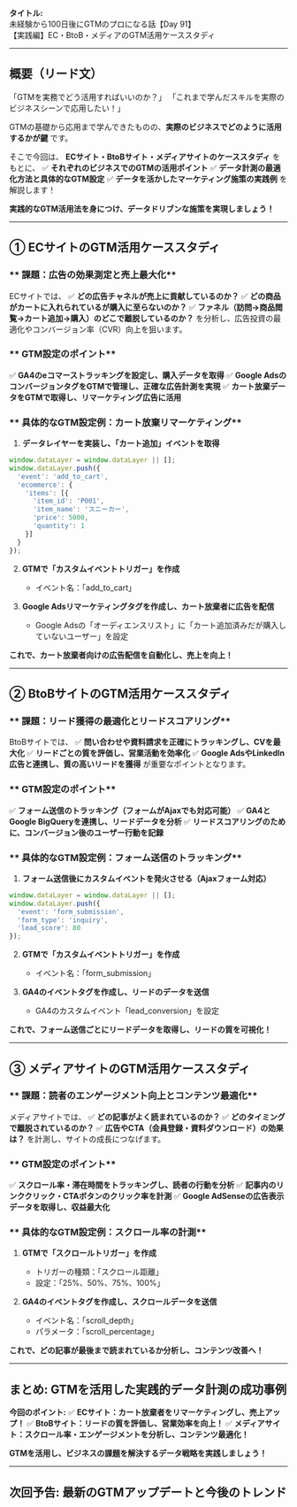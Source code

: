 **タイトル:**\
未経験から100日後にGTMのプロになる話【Day 91】\
【実践編】EC・BtoB・メディアのGTM活用ケーススタディ

---

## **概要（リード文）**

「GTMを実務でどう活用すればいいのか？」
「これまで学んだスキルを実際のビジネスシーンで応用したい！」

GTMの基礎から応用まで学んできたものの、**実際のビジネスでどのように活用するかが鍵** です。

そこで今回は、 **ECサイト・BtoBサイト・メディアサイトのケーススタディ** をもとに、
✅ **それぞれのビジネスでのGTMの活用ポイント**
✅ **データ計測の最適化方法と具体的なGTM設定**
✅ **データを活かしたマーケティング施策の実践例**
を解説します！

**実践的なGTM活用法を身につけ、データドリブンな施策を実現しましょう！**

---

## **① ECサイトのGTM活用ケーススタディ**

### ** 課題：広告の効果測定と売上最大化**
ECサイトでは、
✅ **どの広告チャネルが売上に貢献しているのか？**
✅ **どの商品がカートに入れられているが購入に至らないのか？**
✅ **ファネル（訪問→商品閲覧→カート追加→購入）のどこで離脱しているのか？**
を分析し、広告投資の最適化やコンバージョン率（CVR）向上を狙います。

### ** GTM設定のポイント**
✅ **GA4のeコマーストラッキングを設定し、購入データを取得**
✅ **Google AdsのコンバージョンタグをGTMで管理し、正確な広告計測を実現**
✅ **カート放棄データをGTMで取得し、リマーケティング広告に活用**

### ** 具体的なGTM設定例：カート放棄リマーケティング**

1. **データレイヤーを実装し、「カート追加」イベントを取得**
```javascript
window.dataLayer = window.dataLayer || [];
window.dataLayer.push({
  'event': 'add_to_cart',
  'ecommerce': {
    'items': [{
      'item_id': 'P001',
      'item_name': 'スニーカー',
      'price': 5000,
      'quantity': 1
    }]
  }
});
```

2. **GTMで「カスタムイベントトリガー」を作成**
   - イベント名：「add_to_cart」

3. **Google Adsリマーケティングタグを作成し、カート放棄者に広告を配信**
   - Google Adsの「オーディエンスリスト」に「カート追加済みだが購入していないユーザー」を設定

 **これで、カート放棄者向けの広告配信を自動化し、売上を向上！**

---

## **② BtoBサイトのGTM活用ケーススタディ**

### ** 課題：リード獲得の最適化とリードスコアリング**
BtoBサイトでは、
✅ **問い合わせや資料請求を正確にトラッキングし、CVを最大化**
✅ **リードごとの質を評価し、営業活動を効率化**
✅ **Google AdsやLinkedIn広告と連携し、質の高いリードを獲得**
が重要なポイントとなります。

### ** GTM設定のポイント**
✅ **フォーム送信のトラッキング（フォームがAjaxでも対応可能）**
✅ **GA4とGoogle BigQueryを連携し、リードデータを分析**
✅ **リードスコアリングのために、コンバージョン後のユーザー行動を記録**

### ** 具体的なGTM設定例：フォーム送信のトラッキング**

1. **フォーム送信後にカスタムイベントを発火させる（Ajaxフォーム対応）**
```javascript
window.dataLayer = window.dataLayer || [];
window.dataLayer.push({
  'event': 'form_submission',
  'form_type': 'inquiry',
  'lead_score': 80
});
```

2. **GTMで「カスタムイベントトリガー」を作成**
   - イベント名：「form_submission」

3. **GA4のイベントタグを作成し、リードのデータを送信**
   - GA4のカスタムイベント「lead_conversion」を設定

 **これで、フォーム送信ごとにリードデータを取得し、リードの質を可視化！**

---

## **③ メディアサイトのGTM活用ケーススタディ**

### ** 課題：読者のエンゲージメント向上とコンテンツ最適化**
メディアサイトでは、
✅ **どの記事がよく読まれているのか？**
✅ **どのタイミングで離脱されているのか？**
✅ **広告やCTA（会員登録・資料ダウンロード）の効果は？**
を計測し、サイトの成長につなげます。

### ** GTM設定のポイント**
✅ **スクロール率・滞在時間をトラッキングし、読者の行動を分析**
✅ **記事内のリンククリック・CTAボタンのクリック率を計測**
✅ **Google AdSenseの広告表示データを取得し、収益最大化**

### ** 具体的なGTM設定例：スクロール率の計測**

1. **GTMで「スクロールトリガー」を作成**
   - トリガーの種類：「スクロール距離」
   - 設定：「25%、50%、75%、100%」

2. **GA4のイベントタグを作成し、スクロールデータを送信**
   - イベント名：「scroll_depth」
   - パラメータ：「scroll_percentage」

 **これで、どの記事が最後まで読まれているか分析し、コンテンツ改善へ！**

---

## **まとめ: GTMを活用した実践的データ計測の成功事例**

 **今回のポイント:**
✅ **ECサイト：カート放棄者をリマーケティングし、売上アップ！**
✅ **BtoBサイト：リードの質を評価し、営業効率を向上！**
✅ **メディアサイト：スクロール率・エンゲージメントを分析し、コンテンツ最適化！**

**GTMを活用し、ビジネスの課題を解決するデータ戦略を実践しましょう！**

---

## **次回予告: 最新のGTMアップデートと今後のトレンド**